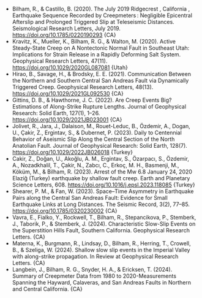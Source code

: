 * Bilham, R., & Castillo, B. (2020). The July 2019 Ridgecrest , California , Earthquake Sequence Recorded by Creepmeters : Negligible Epicentral Afterslip and Prolonged Triggered Slip at Teleseismic Distances. Seismological Research Letters, July 2019. https://doi.org/10.1785/0220190293 {CA}
* Kravitz, K., Mueller, K., Bilham, R. G., & Walton, M. (2020). Active Steady-State Creep on A Nontectonic Normal Fault in Southeast Utah: Implications for Strain Release in a Rapidly Deforming Salt System. Geophysical Research Letters, 47(11). https://doi.org/10.1029/2020GL087081 {Utah}
* Hirao, B., Savage, H., & Brodsky, E. E. (2021). Communication Between the Northern and Southern Central San Andreas Fault via Dynamically Triggered Creep. Geophysical Research Letters, 48(13). https://doi.org/10.1029/2021GL092530 {CA}
* Gittins, D. B., & Hawthorne, J. C. (2022). Are Creep Events Big? Estimations of Along-Strike Rupture Lengths. Journal of Geophysical Research: Solid Earth, 127(1), 1–26. https://doi.org/10.1029/2021JB023001 {CA}
* Jolivet, R., Jara, J., Dalaison, M., Rouet-Leduc, B., Özdemir, A., Dogan, U., Çakir, Z., Ergintav, S., & Dubernet, P. (2023). Daily to Centennial Behavior of Aseismic Slip Along the Central Section of the North Anatolian Fault. Journal of Geophysical Research: Solid Earth, 128(7). https://doi.org/10.1029/2022JB026018 {Turkey}
* Cakir, Z., Doğan, U., Akoğlu, A. M., Ergintav, S., Özarpacı, S., Özdemir, A., Nozadkhalil, T., Çakir, N., Zabcı, C., Erkoç, M. H., Basmenji, M., Köküm, M., & Bilham, R. (2023). Arrest of the Mw 6.8 January 24, 2020 Elaziğ (Turkey) earthquake by shallow fault creep. Earth and Planetary Science Letters, 608. https://doi.org/10.1016/j.epsl.2023.118085 {Turkey}
* Shearer, P. M., & Fan, W. (2023). Space–Time Asymmetry in Earthquake Pairs along the Central San Andreas Fault: Evidence for Small Earthquake Links at Long Distances. The Seismic Record, 3(2), 77–85. https://doi.org/10.1785/0320230002 {CA}
* Vavra, E., Fialko, Y., Rockwell, T., Bilham, R., Stepancikova, P., Stemberk, J., Taborik, P., & Stemberk, J. (2024). Characteristic Slow-Slip Events on the Superstition Hills Fault, Southern California. Geophysical Research Letters. {CA}
* Materna, K., Burgmann, R., Lindsay, D., Bilham, R., Herring, T., Crowell, B., & Szeliga, W. (2024). Shallow slow slip events in the Imperial Valley with along-strike propagation. In Review at Geophysical Research Letters. {CA}
* Langbein, J., Bilham, R. G., Snyder, H. A., & Ericksen, T. (2024). Summary of Creepmeter Data from 1980 to 2020-Measurements Spanning the Hayward, Calaveras, and San Andreas Faults in Northern and Central California. {CA}